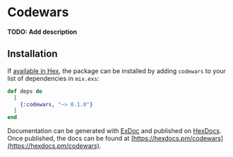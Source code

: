 # Codewars

**TODO: Add description**

## Installation

If [available in Hex](https://hex.pm/docs/publish), the package can be installed
by adding `codewars` to your list of dependencies in `mix.exs`:

```elixir
def deps do
  [
    {:codewars, "~> 0.1.0"}
  ]
end
```

Documentation can be generated with [ExDoc](https://github.com/elixir-lang/ex_doc)
and published on [HexDocs](https://hexdocs.pm). Once published, the docs can
be found at [https://hexdocs.pm/codewars](https://hexdocs.pm/codewars).
